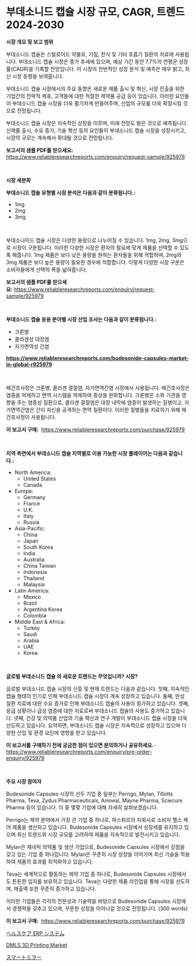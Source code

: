 <p><h1>부데소니드 캡슐 시장 규모, CAGR, 트렌드 2024-2030</h1></p><p><strong>시장 개요 및 보고 범위</strong></p>
<p><p>부데소니드 캡슐은 스털로이드 약물로, 기침, 천식 및 기타 호흡기 질환의 치료에 사용됩니다. 부데소니드 캡슐 시장은 증가 추세에 있으며, 예상 기간 동안 7.7%의 연평균 성장률(CAGR)을 기록할 전망입니다. 이 시장의 전반적인 성장 분석 및 예측은 매우 밝고, 최신 시장 동향을 보여줍니다. </p><p>부데소니드 캡슐 시장에서의 주요 동향은 새로운 제품 출시 및 혁신, 시장 진출을 위한 기업간의 전략적 제휴, 고객들에 대한 적절한 제약품 공급 등이 있습니다. 이러한 요인들이 부데소니드 캡슐 시장을 더욱 활기차게 만들어주며, 산업의 규모를 더욱 확장시킬 것으로 전망됩니다.</p><p>부데소니드 캡슐 시장은 지속적인 성장을 이루며, 미래 전망도 밝은 것으로 예측됩니다. 신제품 출시, 수요 증가, 기술 혁신 등의 요인들이 부데소니드 캡슐 시장을 성장시키고, 시장의 규모는 계속해서 확대될 것으로 전망됩니다.</p></p>
<p><strong>보고서의 샘플 PDF를 받으세요:</strong> <a href="https://www.reliableresearchreports.com/enquiry/request-sample/925979">https://www.reliableresearchreports.com/enquiry/request-sample/925979</a></p>
<p>&nbsp;</p>
<p><strong>시장 세분화</strong></p>
<p><strong>부데소니드 캡슐 유형별 시장 분석은 다음과 같이 분류됩니다.:</strong></p>
<p><ul><li>1mg</li><li>2mg</li><li>3mg</li></ul></p>
<p>&nbsp;</p>
<p><p>부데소나이드 캡슐 시장은 다양한 용량으로 나누어질 수 있습니다. 1mg, 2mg, 3mg으로 시장이 구분됩니다. 이러한 다양한 시장은 환자의 필요에 맞게 제품을 선택할 수 있도록 해줍니다. 1mg 제품은 보다 낮은 용량을 원하는 환자들을 위해 적합하며, 2mg와 3mg 제품은 보다 높은 용량이 필요한 경우에 적합합니다. 이렇게 다양한 시장 구분은 소비자들에게 선택의 폭을 넓혀줍니다.</p></p>
<p><strong>보고서의 샘플 PDF를 받으세요:</strong>&nbsp;<a href="https://www.reliableresearchreports.com/enquiry/request-sample/925979">https://www.reliableresearchreports.com/enquiry/request-sample/925979</a></p>
<p>&nbsp;</p>
<p><strong> 부데소니드 캡슐 응용 분야별 시장 산업 조사는 다음과 같이 분류됩니다.:</strong></p>
<p><ul><li>크론병</li><li>콜라겐성 대장염</li><li>자가면역성 간염</li></ul></p>
<p><strong><a href="https://www.reliableresearchreports.com/budesonide-capsules-market-in-global-r925979">https://www.reliableresearchreports.com/budesonide-capsules-market-in-global-r925979</a></strong></p>
<p>&nbsp;</p>
<p><p>페건호사정은 크론병, 콜라겐 결절염, 자가면역간염 시장에서 사용됩니다. 페건호사정은 염증을 억제하고 면역 시스템을 억제하여 증상을 완화합니다. 크론병은 소화 기관을 영향을 주는 염증성 질환으로, 콜라겐 결절염은 대장 내막에 염증이 발생하는 질병이고, 자가면역간염은 간이 자신을 공격하는 면역 질환이다. 이러한 질병들을 치료하기 위해 페건호사정이 사용됩니다.</p></p>
<p><strong>이 보고서 구매:</strong>&nbsp; <a href="https://www.reliableresearchreports.com/purchase/925979">https://www.reliableresearchreports.com/purchase/925979</a></p>
<p>&nbsp;</p>
<p><strong>지역 측면에서 부데소니드 캡슐 지역별로 이용 가능한 시장 플레이어는 다음과 같습니다.:</strong></p>
<p><ul>
    <li>
        North America:
        <ul>
            <li>United States</li>
            <li>Canada</li>
        </ul>
    </li>
    <li>
        Europe:
        <ul>
            <li>Germany</li>
            <li>France</li>
            <li>U.K.</li>
            <li>Italy</li>
            <li>Russia</li>
        </ul>
    </li>
    <li>
        Asia-Pacific:
        <ul>
            <li>China</li>
            <li>Japan</li>
            <li>South Korea</li>
            <li>India</li>
            <li>Australia</li>
            <li>China Taiwan</li>
            <li>Indonesia</li>
            <li>Thailand</li>
            <li>Malaysia</li>
        </ul>
    </li>
    <li>
        Latin America:
        <ul>
            <li>Mexico</li>
            <li>Brazil</li>
            <li>Argentina Korea</li>
            <li>Colombia</li>
        </ul>
    </li>
    <li>
        Middle East & Africa:
        <ul>
            <li>Turkey</li>
            <li>Saudi</li>
            <li>Arabia</li>
            <li>UAE</li>
            <li>Korea</li>
        </ul>
    </li>
    </ul></p>
<p>&nbsp;</p>
<p><strong>글로벌 부데소니드 캡슐 의 새로운 트렌드는 무엇입니까? 시장?</strong></p>
<p><p>글로벌 부데소니드 캡슐 시장의 신흥 및 현재 트렌드는 다음과 같습니다. 첫째, 지속적인 캡슐 형태의 인기로 인해 부데소니드 캡슐 시장이 계속 성장하고 있습니다. 둘째, 만성 질환 치료에 대한 수요 증가로 인해 부데소니드 캡슐의 사용이 증가하고 있습니다. 셋째, 응급 상황이나 급성 염증에 대한 치료로써 부데소니드 캡슐의 사용도 증가하고 있습니다. 넷째, 건강 및 의약품 산업의 기술 혁신과 연구 개발이 부데소니드 캡슐 시장을 더욱 선도하고 있습니다. 요약하면, 부데소니드 캡슐 시장은 지속적으로 성장하고 있으며 다양한 산업 및 환경 요인에 영향을 받고 있습니다.</p></p>
<p><strong>이 보고서를 구매하기 전에 궁금한 점이 있으면 문의하거나 공유하세요.</strong>- <a href="https://www.reliableresearchreports.com/enquiry/pre-order-enquiry/925979">https://www.reliableresearchreports.com/enquiry/pre-order-enquiry/925979</a></p>
<p>&nbsp;</p>
<p><strong>주요 시장 참여자</strong></p>
<p><p>Budesonide Capsules 시장의 선두 기업 중 일부는 Perrigo, Mylan, Tillotts Pharma, Teva, Zydus Pharmaceuticals, Amneal, Mayne Pharma, Sciecure Pharma 등이 있습니다. 이 중 몇몇 기업에 대해 자세히 살펴보겠습니다.</p><p>Perrigo는 제약 분야에서 가장 큰 기업 중 하나로, 파스퇴르의 자회사로 소비자 헬스 케어 제품을 생산하고 있습니다. Budesonide Capsules 시장에서 성장세를 유지하고 있으며 최신 트렌드와 시장 규모를 고려하여 제품을 지속적으로 발전시키고 있습니다.</p><p>Mylan은 제네릭 의약품 및 생산 기업으로, Budesonide Capsules 시장에서 강점을 갖고 있는 기업 중 하나입니다. Mylan은 꾸준히 시장 성장을 이어가며 최신 기술을 적용하여 제품의 효과를 최적화하고 있습니다.</p><p>Teva는 세계적으로 활동하는 제약 기업 중 하나로, Budesonide Capsules 시장에서도 튼튼한 입지를 보유하고 있습니다. Teva는 다양한 제품 라인업을 통해 시장을 선도하며, 매출액 또한 꾸준히 증가하고 있습니다.</p><p>이러한 기업들은 각각의 전문성과 기술력을 바탕으로 Budesonide Capsules 시장에서 경쟁력을 갖추고 있으며, 꾸준한 성장을 이어나갈 것으로 전망됩니다. (300 words)</p></p>
<p><strong>이 보고서 구매:</strong>&nbsp;&nbsp;<a href="https://www.reliableresearchreports.com/purchase/925979">https://www.reliableresearchreports.com/purchase/925979</a></p>
<p><p><a href="https://github.com/KaydenJohns1964/Market-Research-Report-List-1/blob/main/363624125224.md">ヘルスケア ERP システム</a></p><p><a href="https://github.com/mancsybtousav/Market-Research-Report-List-2/blob/main/dmls-3d-printing-market.md">DMLS 3D Printing Market</a></p><p><a href="https://github.com/xtkhtofdt934839/Market-Research-Report-List-1/blob/main/687606836578.md">スマートミラー</a></p></p>